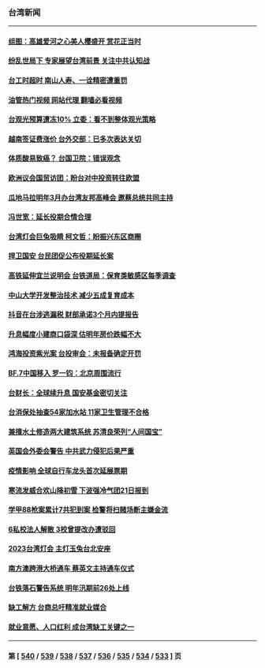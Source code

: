 ### 台湾新闻
---
#### [组图：高雄爱河之心美人樱盛开 赏花正当时](../../pages/ncid1349361/n13887970.md?12201645) 
#### [纷乱世局下 专家展望台湾前景 关注中共认知战](../../pages/ncid1349361/n13887473.md?12201645) 
#### [台工时超时 南山人寿、一诠精密遭重罚](../../pages/ncid1349361/n13887694.md?12201645) 
#### [油管热门视频 网站代理 翻墙必看视频](http://138.2.39.72:81/youtube.html?epic-marker?12201645)
#### [台观光预算遭冻10% 立委：看不到整体观光策略](../../pages/ncid1349361/n13887687.md?12201645) 
#### [越南签证费涨价 台外交部：已多次表达关切](../../pages/ncid1349361/n13887734.md?12201645) 
#### [体质酸易致癌？ 台国卫院：错误观念](../../pages/ncid1349361/n13887686.md?12201645) 
#### [欧洲议会国贸访团：盼台对中投资转往欧盟](../../pages/ncid1349361/n13887728.md?12201645) 
#### [瓜地马拉明年3月办台湾友邦高峰会 邀蔡总统共同主持](../../pages/ncid1349361/n13887735.md?12201645) 
#### [冯世宽：延长役期合情合理](../../pages/ncid1349361/n13887660.md?12201645) 
#### [台湾灯会巨兔吸睛 柯文哲：盼振兴东区商圈](../../pages/ncid1349361/n13887732.md?12201645) 
#### [捍卫国安 台民团促公布役期延长案](../../pages/ncid1349361/n13887656.md?12201645) 
#### [高铁延伸宜兰说明会 台铁道局：保育类敏感区每季调查](../../pages/ncid1349361/n13887740.md?12201645) 
#### [中山大学开发整治技术 减少五成复育成本](../../pages/ncid1349361/n13887744.md?12201645) 
#### [抖音在台涉逃漏税 财部承诺3个月内提报告](../../pages/ncid1349361/n13887746.md?12201645) 
#### [升息幅度小建商口袋深 估明年房价跌幅不大](../../pages/ncid1349361/n13887678.md?12201645) 
#### [鸿海投资紫光案 台投审会：未报备确定开罚](../../pages/ncid1349361/n13887652.md?12201645) 
#### [BF.7中国移入 罗一钧：北京周围流行](../../pages/ncid1349361/n13887679.md?12201645) 
#### [台财长：全球续升息 国安基金密切关注](../../pages/ncid1349361/n13887662.md?12201645) 
#### [台消保处抽查54家加水站 11家卫生管理不合格](../../pages/ncid1349361/n13887628.md?12201645) 
#### [兼擅水土修造两大建筑系统 苏清良荣列“人间国宝”](../../pages/ncid1349361/n13887629.md?12201645) 
#### [英国会外委会警告 中共武力侵犯后果严重](../../pages/ncid1349361/n13887395.md?12201645) 
#### [疫情影响 全球自行车龙头首次延展票期](../../pages/ncid1349361/n13887149.md?12201645) 
#### [寒流发威合欢山降初雪 下波强冷气团21日报到](../../pages/ncid1349361/n13887109.md?12201645) 
#### [学甲88枪案累计7共犯到案 检警将扫赌场断主嫌金流](../../pages/ncid1349361/n13887113.md?12201645) 
#### [6私校法人解散 3校曾提改办遭驳回](../../pages/ncid1349361/n13887090.md?12201645) 
#### [2023台湾灯会 主灯玉兔台北安座](../../pages/ncid1349361/n13887089.md?12201645) 
#### [南方澳跨港大桥通车 蔡英文主持通车仪式](../../pages/ncid1349361/n13887074.md?12201645) 
#### [台铁落石警告系统 明年汛期前26处上线](../../pages/ncid1349361/n13887091.md?12201645) 
#### [缺工解方 台商总吁精准就业媒合](../../pages/ncid1349361/n13887093.md?12201645) 
#### [就业意愿、人口红利 成台湾缺工关键之一](../../pages/ncid1349361/n13887095.md?12201645) 

---
#### 第 [ [540](./540.md?12201645) / [539](./539.md?12201645) / [538](./538.md?12201645) / [537](./537.md?12201645) / [536](./536.md?12201645) / [535](./535.md?12201645) / [534](./534.md?12201645) / [533](./533.md?12201645) ] 页
